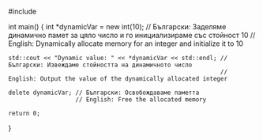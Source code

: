 #include <iostream>

int main() {
    int *dynamicVar = new int(10); // Български: Заделяме динамично памет за цяло число и го инициализираме със стойност 10
                                   // English: Dynamically allocate memory for an integer and initialize it to 10

    std::cout << "Dynamic value: " << *dynamicVar << std::endl; // Български: Извеждаме стойността на динамичното число
                                                                // English: Output the value of the dynamically allocated integer

    delete dynamicVar; // Български: Освобождаваме паметта
                       // English: Free the allocated memory

    return 0;
}
